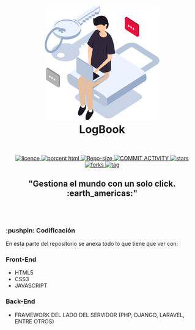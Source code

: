 <h1 align="center">
    <a href="./src/Home_logBook/index.html"><img src="../../Otros/01- img README/user.png" alt="User image" width="300" height="300"></a>
    <!--Tittle-->
    <br />
    LogBook
    <br />
</h1>
<br />
<!--Shield zone-->
<p align="center">
  <a href="#">
    <img src="https://img.shields.io/badge/LICENCE-NOT%20SPECIFIED-blue" alt="licence"> <!--Shield licence-->
  </a>
  <a href="#">
    <img src="https://img.shields.io/badge/HTML-51.8%25-blue" alt="porcent html"> <!--Shield porcent html-->
  </a>
  <a href="#">
    <img src="https://img.shields.io/badge/REPO%20SIZE-25.9%20MB-blue" alt="Repo-size"> <!--Shield repo-size-->
  </a>
  <a href="#">
    <img src="https://img.shields.io/badge/COMMIT%20ACTIVITY-6%2FMONTH-blue" alt="COMMIT ACTIVITY"> <!--Shield commit activity-->
  </a>
  <a href="#">
    <img src="https://img.shields.io/badge/STARS-3-blue" alt="stars"> <!--Shield stars-->
  </a>
  <a href="#">
    <img src="https://img.shields.io/badge/FORKS-1-blue" alt="forks"> <!--Shield forks-->
  </a>
  <a href="#">
    <img src="https://img.shields.io/badge/TAG-V0.3-blue" alt="tag"> <!--Shield tag-->
  </a>
</p>
<h2 align="center">"Gestiona el mundo con un solo click. :earth_americas:"</h2> 
<br />
<br />
<!--Objetives-->
<h3> :pushpin: Codificación</h3>
<p>En esta parte del repositorio se anexa todo lo que tiene que ver con:</p>
<h3>Front-End</h3>
<ul>
  <li>HTML5</li>
  <li>CSS3</li>
  <li>JAVASCRIPT</li>
</ul>
<h3>Back-End</h3>
<ul>
  <li>FRAMEWORK DEL LADO DEL SERVIDOR (PHP, DJANGO, LARAVEL, ENTRE OTROS)</li>
</ul>
